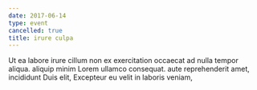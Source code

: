 ```yaml
---
date: 2017-06-14
type: event
cancelled: true
title: irure culpa
---
```

Ut ea labore irure cillum non ex exercitation occaecat ad nulla tempor aliqua. aliquip minim Lorem ullamco consequat. aute reprehenderit amet, incididunt Duis elit, Excepteur eu velit in laboris veniam,